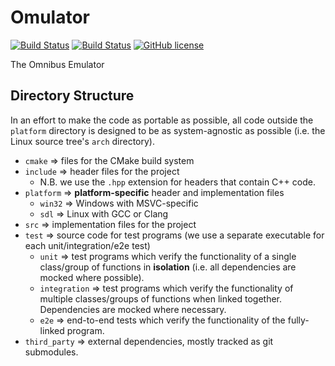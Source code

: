 # Omulator
[![Build Status](https://travis-ci.com/mgukowsky/Omulator.svg?branch=master)](https://travis-ci.com/mgukowsky/Omulator)
[![Build Status](https://ci.appveyor.com/api/projects/status/lbl2dwjvl0is9tql/branch/master?svg=true)](https://ci.appveyor.com/project/mgukowsky/Omulator)
[![GitHub license](https://img.shields.io/badge/license-MIT-blue.svg)](https://raw.githubusercontent.com/mgukowsky/Omulator/master/LICENSE)

The Omnibus Emulator

## Directory Structure
In an effort to make the code as portable as possible, all code outside the `platform` directory is designed to be as system-agnostic as possible (i.e. the Linux source tree's `arch` directory).
* `cmake` => files for the CMake build system
* `include` => header files for the project
    * N.B. we use the `.hpp` extension for headers that contain C++ code.
* `platform` => __platform-specific__ header and implementation files
    * `win32` => Windows with MSVC-specific
    * `sdl` => Linux with GCC or Clang
* `src` => implementation files for the project 
* `test` => source code for test programs (we use a separate executable for each unit/integration/e2e test) 
    * `unit` => test programs which verify the functionality of a single class/group of functions in __isolation__ (i.e. all dependencies are mocked where possible).
    * `integration` => test programs which verify the functionality of multiple classes/groups of functions when linked together. Dependencies are mocked where necessary.
    * `e2e` => end-to-end tests which verify the functionality of the fully-linked program.
* `third_party` => external dependencies, mostly tracked as git submodules.
